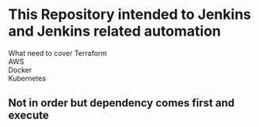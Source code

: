 # This Repository intended to Jenkins and Jenkins related automation

What need to cover
 Terraform<br />
 AWS<br />
 Docker<br />
 Kubernetes<br />

## Not in order but dependency comes first and execute

